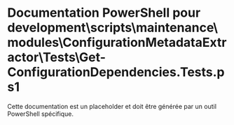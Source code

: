 # Documentation PowerShell pour development\scripts\maintenance\modules\ConfigurationMetadataExtractor\Tests\Get-ConfigurationDependencies.Tests.ps1

Cette documentation est un placeholder et doit être générée par un outil PowerShell spécifique.
